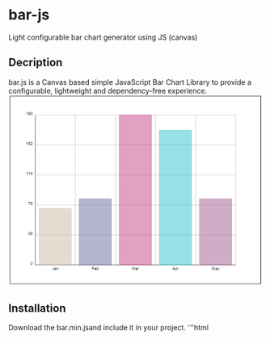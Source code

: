 # bar-js
Light configurable bar chart generator using JS (canvas)

## Decription
bar.js is a Canvas based simple JavaScript Bar Chart Library to provide a configurable, lightweight and dependency-free experience.
![](https://github.com/rahulu15/bar-js/blob/1babaa5bcc3480cfe909cd20f9ee2629f2534716/SS.png)

## Installation
Download the bar.min.jsand include it in your project.
'''html
<script src="bar.min.js"></scrip>
'''

## Usage
To create the bar chart, you need a block level container like a div or p.
```html
<div id="chart">This will be bar chart!</div>
```
